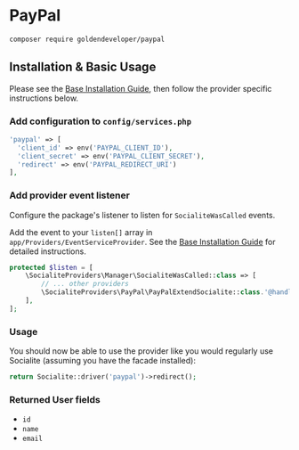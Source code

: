# PayPal

```bash
composer require goldendeveloper/paypal
```

## Installation & Basic Usage

Please see the [Base Installation Guide](https://socialiteproviders.com/usage/), then follow the provider specific instructions below.

### Add configuration to `config/services.php`

```php
'paypal' => [    
  'client_id' => env('PAYPAL_CLIENT_ID'),  
  'client_secret' => env('PAYPAL_CLIENT_SECRET'),  
  'redirect' => env('PAYPAL_REDIRECT_URI') 
],
```

### Add provider event listener

Configure the package's listener to listen for `SocialiteWasCalled` events.

Add the event to your `listen[]` array in `app/Providers/EventServiceProvider`. See the [Base Installation Guide](https://socialiteproviders.com/usage/) for detailed instructions.

```php
protected $listen = [
    \SocialiteProviders\Manager\SocialiteWasCalled::class => [
        // ... other providers
        \SocialiteProviders\PayPal\PayPalExtendSocialite::class.'@handle',
    ],
];
```

### Usage

You should now be able to use the provider like you would regularly use Socialite (assuming you have the facade installed):

```php
return Socialite::driver('paypal')->redirect();
```

### Returned User fields

- ``id``
- ``name``
- ``email``
